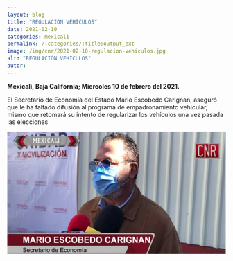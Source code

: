 ```yaml
---
layout: blog
title: "REGULACIÓN VEHÍCULOS"
date: 2021-02-10
categories: mexicali
permalink: /:categories/:title:output_ext
image: /img/cnr/2021-02-10-regulacion-vehiculos.jpg
alt: "REGULACIÓN VEHÍCULOS"
autor:
---
```


**Mexicali, Baja California; Miercoles 10 de febrero del 2021.** 

El Secretario de Economía del Estado Mario Escobedo Carignan, aseguró que le ha faltado difusión al programa de empadronamiento vehicular, mismo que retomará su intento de regularizar los vehículos una vez pasada las elecciones

<div id="carouselExampleSlidesOnly" class="carousel slide" data-ride="carousel">
  <div class="carousel-inner">
    <div class="carousel-item active">
       <img class="d-block w-100" src="/img/cnr/2021-02-10-regulacion-vehiculos.jpg" loading="lazy"  alt="REGULACIÓN VEHÍCULOS">
    </div>
  </div>
</div>